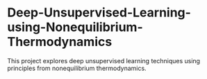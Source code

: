 # Deep-Unsupervised-Learning-using-Nonequilibrium-Thermodynamics
This project explores deep unsupervised learning techniques using principles from nonequilibrium thermodynamics.
